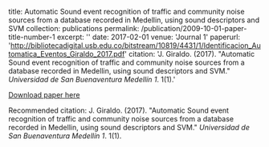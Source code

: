 
title: Automatic Sound event recognition of traffic and community noise
sources from a database recorded in Medellin, using sound descriptors and SVM
collection: publications
permalink: /publication/2009-10-01-paper-title-number-1
excerpt: ''
date: 2017-02-01
venue: 'Journal 1'
paperurl: 'http://bibliotecadigital.usb.edu.co/bitstream/10819/4431/1/Identificacion_Automatica_Eventos_Giraldo_2017.pdf'
citation: 'J. Giraldo. (2017). &quot;Automatic Sound event recognition of traffic and community noise
sources from a database recorded in Medellin, using sound descriptors and SVM.&quot; <i>Universidad  de  San  Buenaventura 
Medellín 1</i>. 1(1).'


[Download paper here](http://bibliotecadigital.usb.edu.co/bitstream/10819/4431/1/Identificacion_Automatica_Eventos_Giraldo_2017.pdf)

Recommended citation: J. Giraldo. (2017). "Automatic Sound event recognition of traffic and community noise
sources from a database recorded in Medellin, using sound descriptors and SVM." <i>Universidad  de  San  Buenaventura 
Medellín 1</i>. 1(1).
